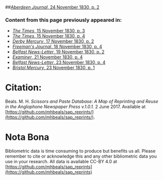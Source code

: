 ##[*Aberdeen Journal*, 24 November 1830, p. 2](https://mhbeals.github.io/sap_html/Aberdeen-Journal/Aberdeen-Journal-24-November-1830-p-2)

### Content from this page previously appeared in:
+ [*The Times*, 15 November 1830, p. 3](https://mhbeals.github.io/sap_html/The-Times/The-Times-15-November-1830-p-3)
+ [*The Times*, 15 November 1830, p. 4](https://mhbeals.github.io/sap_html/The-Times/The-Times-15-November-1830-p-4)
+ [*Derby Mercury*, 17 November 1830, p. 2](https://mhbeals.github.io/sap_html/Derby-Mercury/Derby-Mercury-17-November-1830-p-2)
+ [*Freeman's Journal*, 18 November 1830, p. 4](https://mhbeals.github.io/sap_html/Freeman's-Journal/Freeman's-Journal-18-November-1830-p-4)
+ [*Belfast News-Letter*, 19 November 1830, p. 2](https://mhbeals.github.io/sap_html/Belfast-News-Letter/Belfast-News-Letter-19-November-1830-p-2)
+ [*Examiner*, 21 November 1830, p. 4](https://mhbeals.github.io/sap_html/Examiner/Examiner-21-November-1830-p-4)
+ [*Belfast News-Letter*, 23 November 1830, p. 4](https://mhbeals.github.io/sap_html/Belfast-News-Letter/Belfast-News-Letter-23-November-1830-p-4)
+ [*Bristol Mercury*, 23 November 1830, p. 1](https://mhbeals.github.io/sap_html/Bristol-Mercury/Bristol-Mercury-23-November-1830-p-1)
                    
# Citation: 

Beals. M. H. *Scissors and Paste Database: A Map of Reprinting and Reuse in the Anglophone Newspaper Press v.1.0.1.* 2 June 2017. Available at [https://github.com/mhbeals/sap_reprints/](https://github.com/mhbeals/sap_reprints/). 
                    
# Nota Bona

Bibliometric data is time consuming to produce but benefits us all. Please remember to cite or acknowledge this and any other bibliometric data you use in your research. All data is available CC-BY 4.0 at [https://github.com/mhbeals/sap_reprints](https://github.com/mhbeals/sap_reprints)